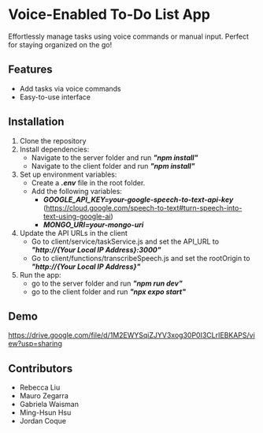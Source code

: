 # Voice-Enabled To-Do List App  
Effortlessly manage tasks using voice commands or manual input. Perfect for staying organized on the go!  

## Features  
- Add tasks via voice commands  
- Easy-to-use interface  

## Installation  
1. Clone the repository  
2. Install dependencies:
   - Navigate to the server folder and run ***"npm install"***
   - Navigate to the client folder and run ***"npm install"***
3. Set up environment variables:
   - Create a ***.env*** file in the root folder.
   - Add the following variables:
     - ***GOOGLE_API_KEY=your-google-speech-to-text-api-key*** (https://cloud.google.com/speech-to-text#turn-speech-into-text-using-google-ai)
     - ***MONGO_URI=your-mongo-uri***
4. Update the API URLs in the client
   - Go to client/service/taskService.js and set the API_URL to ***"http://{Your Local IP Address}:3000"***
   - Go to client/functions/transcribeSpeech.js and set the rootOrigin to ***"http://{Your Local IP Address}"***
5. Run the app:
   - go to the server folder and run ***"npm run dev"***
   - go to the client folder and run ***"npx expo start"***
  

## Demo
https://drive.google.com/file/d/1M2EWYSqiZJYV3xog30P0I3CLrIEBKAPS/view?usp=sharing


## Contributors  
- Rebecca Liu 
- Mauro Zegarra 
- Gabriela Waisman
- Ming-Hsun Hsu
- Jordan Coque  

